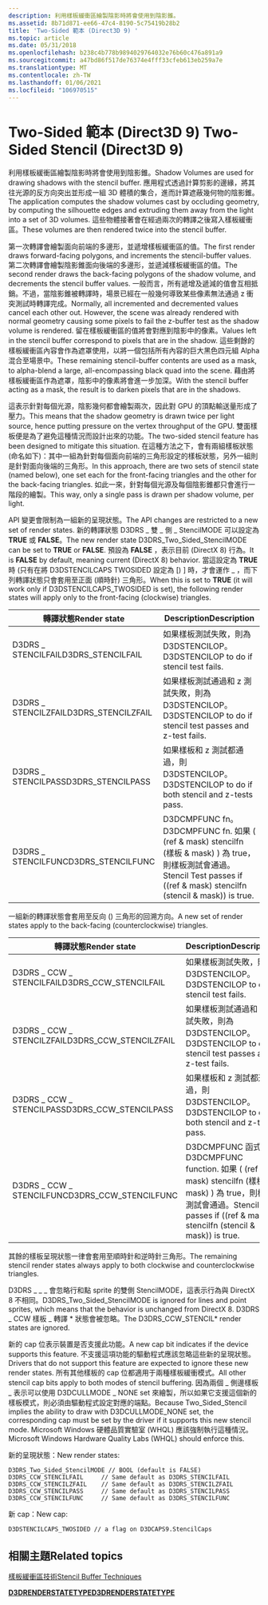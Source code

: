 ```yaml
---
description: 利用樣板緩衝區繪製陰影時將會使用到陰影錐。
ms.assetid: 8b71d871-ee66-47c4-8190-5c75419b28b2
title: 'Two-Sided 範本 (Direct3D 9) '
ms.topic: article
ms.date: 05/31/2018
ms.openlocfilehash: b238c4b778b9894029764032e76b60c476a891a9
ms.sourcegitcommit: a47bd86f517de76374e4fff33cfeb613eb259a7e
ms.translationtype: MT
ms.contentlocale: zh-TW
ms.lasthandoff: 01/06/2021
ms.locfileid: "106970515"
---
```

# <a name="two-sided-stencil-direct3d-9"></a><span data-ttu-id="984a4-103">Two-Sided 範本 (Direct3D 9) </span><span class="sxs-lookup"><span data-stu-id="984a4-103">Two-Sided Stencil (Direct3D 9)</span></span>

<span data-ttu-id="984a4-104">利用樣板緩衝區繪製陰影時將會使用到陰影錐。</span><span class="sxs-lookup"><span data-stu-id="984a4-104">Shadow Volumes are used for drawing shadows with the stencil buffer.</span></span> <span data-ttu-id="984a4-105">應用程式透過計算剪影的邊緣，將其往光源的反方向突出並形成一組 3D 體積的集合，進而計算遮蔽幾何物的陰影錐。</span><span class="sxs-lookup"><span data-stu-id="984a4-105">The application computes the shadow volumes cast by occluding geometry, by computing the silhouette edges and extruding them away from the light into a set of 3D volumes.</span></span> <span data-ttu-id="984a4-106">這些物體接著會在經過兩次的轉譯之後寫入樣板緩衝區。</span><span class="sxs-lookup"><span data-stu-id="984a4-106">These volumes are then rendered twice into the stencil buffer.</span></span>

<span data-ttu-id="984a4-107">第一次轉譯會繪製面向前端的多邊形，並遞增樣板緩衝區的值。</span><span class="sxs-lookup"><span data-stu-id="984a4-107">The first render draws forward-facing polygons, and increments the stencil-buffer values.</span></span> <span data-ttu-id="984a4-108">第二次轉譯會繪製陰影錐面向後端的多邊形，並遞減樣板緩衝區的值。</span><span class="sxs-lookup"><span data-stu-id="984a4-108">The second render draws the back-facing polygons of the shadow volume, and decrements the stencil buffer values.</span></span> <span data-ttu-id="984a4-109">一般而言，所有遞增及遞減的值會互相抵銷。不過，當陰影錐被轉譯時，場景已經在一般幾何導致某些像素無法通過 z 衝突測試時轉譯完成。</span><span class="sxs-lookup"><span data-stu-id="984a4-109">Normally, all incremented and decremented values cancel each other out. However, the scene was already rendered with normal geometry causing some pixels to fail the z-buffer test as the shadow volume is rendered.</span></span> <span data-ttu-id="984a4-110">留在樣板緩衝區的值將會對應到陰影中的像素。</span><span class="sxs-lookup"><span data-stu-id="984a4-110">Values left in the stencil buffer correspond to pixels that are in the shadow.</span></span> <span data-ttu-id="984a4-111">這些剩餘的樣板緩衝區內容會作為遮罩使用，以將一個包括所有內容的巨大黑色四元組 Alpha 混合至場景中。</span><span class="sxs-lookup"><span data-stu-id="984a4-111">These remaining stencil-buffer contents are used as a mask, to alpha-blend a large, all-encompassing black quad into the scene.</span></span> <span data-ttu-id="984a4-112">藉由將樣板緩衝區作為遮罩，陰影中的像素將會進一步加深。</span><span class="sxs-lookup"><span data-stu-id="984a4-112">With the stencil buffer acting as a mask, the result is to darken pixels that are in the shadows.</span></span>

<span data-ttu-id="984a4-113">這表示針對每個光源，陰影幾何都會繪製兩次，因此對 GPU 的頂點輸送量形成了壓力。</span><span class="sxs-lookup"><span data-stu-id="984a4-113">This means that the shadow geometry is drawn twice per light source, hence putting pressure on the vertex throughput of the GPU.</span></span> <span data-ttu-id="984a4-114">雙面樣板便是為了避免這種情況而設計出來的功能。</span><span class="sxs-lookup"><span data-stu-id="984a4-114">The two-sided stencil feature has been designed to mitigate this situation.</span></span> <span data-ttu-id="984a4-115">在這種方法之下，會有兩組樣板狀態 (命名如下)：其中一組為針對每個面向前端的三角形設定的樣板狀態，另外一組則是針對面向後端的三角形。</span><span class="sxs-lookup"><span data-stu-id="984a4-115">In this approach, there are two sets of stencil state (named below), one set each for the front-facing triangles and the other for the back-facing triangles.</span></span> <span data-ttu-id="984a4-116">如此一來，針對每個光源及每個陰影錐都只會進行一階段的繪製。</span><span class="sxs-lookup"><span data-stu-id="984a4-116">This way, only a single pass is drawn per shadow volume, per light.</span></span>

<span data-ttu-id="984a4-117">API 變更會限制為一組新的呈現狀態。</span><span class="sxs-lookup"><span data-stu-id="984a4-117">The API changes are restricted to a new set of render states.</span></span> <span data-ttu-id="984a4-118">新的轉譯狀態 D3DRS \_ 雙 \_ 側 \_ StencilMODE 可以設定為 **TRUE** 或 **FALSE**。</span><span class="sxs-lookup"><span data-stu-id="984a4-118">The new render state D3DRS\_Two\_Sided\_StencilMODE can be set to **TRUE** or **FALSE**.</span></span> <span data-ttu-id="984a4-119">預設為 **FALSE** ，表示目前 (DirectX 8) 行為。</span><span class="sxs-lookup"><span data-stu-id="984a4-119">It is **FALSE** by default, meaning current (DirectX 8) behavior.</span></span> <span data-ttu-id="984a4-120">當這設定為 **TRUE** 時 (只有在將 D3DSTENCILCAPS TWOSIDED 設定為 [) ] 時，才會運作 \_ ，而下列轉譯狀態只會套用至正面 (順時針) 三角形。</span><span class="sxs-lookup"><span data-stu-id="984a4-120">When this is set to **TRUE** (it will work only if D3DSTENCILCAPS\_TWOSIDED is set), the following render states will apply only to the front-facing (clockwise) triangles.</span></span>



| <span data-ttu-id="984a4-121">轉譯狀態</span><span class="sxs-lookup"><span data-stu-id="984a4-121">Render state</span></span>        | <span data-ttu-id="984a4-122">Description</span><span class="sxs-lookup"><span data-stu-id="984a4-122">Description</span></span>                                                                              |
|---------------------|------------------------------------------------------------------------------------------|
| <span data-ttu-id="984a4-123">D3DRS \_ STENCILFAIL</span><span class="sxs-lookup"><span data-stu-id="984a4-123">D3DRS\_STENCILFAIL</span></span>  | <span data-ttu-id="984a4-124">如果樣板測試失敗，則為 D3DSTENCILOP。</span><span class="sxs-lookup"><span data-stu-id="984a4-124">D3DSTENCILOP to do if stencil test fails.</span></span>                                                |
| <span data-ttu-id="984a4-125">D3DRS \_ STENCILZFAIL</span><span class="sxs-lookup"><span data-stu-id="984a4-125">D3DRS\_STENCILZFAIL</span></span> | <span data-ttu-id="984a4-126">如果樣板測試通過和 z 測試失敗，則為 D3DSTENCILOP。</span><span class="sxs-lookup"><span data-stu-id="984a4-126">D3DSTENCILOP to do if stencil test passes and z-test fails.</span></span>                              |
| <span data-ttu-id="984a4-127">D3DRS \_ STENCILPASS</span><span class="sxs-lookup"><span data-stu-id="984a4-127">D3DRS\_STENCILPASS</span></span>  | <span data-ttu-id="984a4-128">如果樣板和 z 測試都通過，則 D3DSTENCILOP。</span><span class="sxs-lookup"><span data-stu-id="984a4-128">D3DSTENCILOP to do if both stencil and z-tests pass.</span></span>                                     |
| <span data-ttu-id="984a4-129">D3DRS \_ STENCILFUNC</span><span class="sxs-lookup"><span data-stu-id="984a4-129">D3DRS\_STENCILFUNC</span></span>  | <span data-ttu-id="984a4-130">D3DCMPFUNC fn。</span><span class="sxs-lookup"><span data-stu-id="984a4-130">D3DCMPFUNC fn.</span></span> <span data-ttu-id="984a4-131">如果 ( (ref & mask) stencilfn (樣板 & mask) ) 為 true，則樣板測試會通過。</span><span class="sxs-lookup"><span data-stu-id="984a4-131">Stencil Test passes if ((ref & mask) stencilfn (stencil & mask)) is true.</span></span> |



 

<span data-ttu-id="984a4-132">一組新的轉譯狀態會套用至反向 () 三角形的回溯方向。</span><span class="sxs-lookup"><span data-stu-id="984a4-132">A new set of render states apply to the back-facing (counterclockwise) triangles.</span></span>



| <span data-ttu-id="984a4-133">轉譯狀態</span><span class="sxs-lookup"><span data-stu-id="984a4-133">Render state</span></span>             | <span data-ttu-id="984a4-134">Description</span><span class="sxs-lookup"><span data-stu-id="984a4-134">Description</span></span>                                                                                    |
|--------------------------|------------------------------------------------------------------------------------------------|
| <span data-ttu-id="984a4-135">D3DRS \_ CCW \_ STENCILFAIL</span><span class="sxs-lookup"><span data-stu-id="984a4-135">D3DRS\_CCW\_STENCILFAIL</span></span>  | <span data-ttu-id="984a4-136">如果樣板測試失敗，則為 D3DSTENCILOP。</span><span class="sxs-lookup"><span data-stu-id="984a4-136">D3DSTENCILOP to do if stencil test fails.</span></span>                                                      |
| <span data-ttu-id="984a4-137">D3DRS \_ CCW \_ STENCILZFAIL</span><span class="sxs-lookup"><span data-stu-id="984a4-137">D3DRS\_CCW\_STENCILZFAIL</span></span> | <span data-ttu-id="984a4-138">如果樣板測試通過和 z 測試失敗，則為 D3DSTENCILOP。</span><span class="sxs-lookup"><span data-stu-id="984a4-138">D3DSTENCILOP to do if stencil test passes and z-test fails.</span></span>                                    |
| <span data-ttu-id="984a4-139">D3DRS \_ CCW \_ STENCILPASS</span><span class="sxs-lookup"><span data-stu-id="984a4-139">D3DRS\_CCW\_STENCILPASS</span></span>  | <span data-ttu-id="984a4-140">如果樣板和 z 測試都通過，則 D3DSTENCILOP。</span><span class="sxs-lookup"><span data-stu-id="984a4-140">D3DSTENCILOP to do if both stencil and z-tests pass.</span></span>                                           |
| <span data-ttu-id="984a4-141">D3DRS \_ CCW \_ STENCILFUNC</span><span class="sxs-lookup"><span data-stu-id="984a4-141">D3DRS\_CCW\_STENCILFUNC</span></span>  | <span data-ttu-id="984a4-142">D3DCMPFUNC 函式。</span><span class="sxs-lookup"><span data-stu-id="984a4-142">D3DCMPFUNC function.</span></span> <span data-ttu-id="984a4-143">如果 ( (ref & mask) stencilfn (樣板 & mask) ) 為 true，則樣板測試會通過。</span><span class="sxs-lookup"><span data-stu-id="984a4-143">Stencil test passes if ((ref & mask) stencilfn (stencil & mask)) is true.</span></span> |



 

<span data-ttu-id="984a4-144">其餘的樣板呈現狀態一律會套用至順時針和逆時針三角形。</span><span class="sxs-lookup"><span data-stu-id="984a4-144">The remaining stencil render states always apply to both clockwise and counterclockwise triangles.</span></span>

<span data-ttu-id="984a4-145">D3DRS \_ \_ \_ 會忽略行和點 sprite 的雙側 StencilMODE，這表示行為與 DirectX 8 不相同。</span><span class="sxs-lookup"><span data-stu-id="984a4-145">D3DRS\_Two\_Sided\_StencilMODE is ignored for lines and point sprites, which means that the behavior is unchanged from DirectX 8.</span></span> <span data-ttu-id="984a4-146">D3DRS \_ CCW 樣板 \_ 轉譯 \* 狀態會被忽略。</span><span class="sxs-lookup"><span data-stu-id="984a4-146">The D3DRS\_CCW\_STENCIL\* render states are ignored.</span></span>

<span data-ttu-id="984a4-147">新的 cap 位表示裝置是否支援此功能。</span><span class="sxs-lookup"><span data-stu-id="984a4-147">A new cap bit indicates if the device supports this feature.</span></span> <span data-ttu-id="984a4-148">不支援這項功能的驅動程式應該忽略這些新的呈現狀態。</span><span class="sxs-lookup"><span data-stu-id="984a4-148">Drivers that do not support this feature are expected to ignore these new render states.</span></span> <span data-ttu-id="984a4-149">所有其他樣板的 cap 位都適用于兩種樣板緩衝模式。</span><span class="sxs-lookup"><span data-stu-id="984a4-149">All other stencil cap bits apply to both modes of stencil buffering.</span></span> <span data-ttu-id="984a4-150">因為兩個 \_ 側邊樣板 \_ 表示可以使用 D3DCULLMODE \_ NONE set 來繪製，所以如果它支援這個新的樣板模式，則必須由驅動程式設定對應的端點。</span><span class="sxs-lookup"><span data-stu-id="984a4-150">Because Two\_Sided\_Stencil implies the ability to draw with D3DCULLMODE\_NONE set, the corresponding cap must be set by the driver if it supports this new stencil mode.</span></span> <span data-ttu-id="984a4-151">Microsoft Windows 硬體品質實驗室 (WHQL) 應該強制執行這種情況。</span><span class="sxs-lookup"><span data-stu-id="984a4-151">Microsoft Windows Hardware Quality Labs (WHQL) should enforce this.</span></span>

<span data-ttu-id="984a4-152">新的呈現狀態：</span><span class="sxs-lookup"><span data-stu-id="984a4-152">New render states:</span></span>


```
D3DRS_Two_Sided_StencilMODE // BOOL (default is FALSE)
D3DRS_CCW_STENCILFAIL     // Same default as D3DRS_STENCILFAIL
D3DRS_CCW_STENCILZFAIL    // Same default as D3DRS_STENCILZFAIL
D3DRS_CCW_STENCILPASS     // Same default as D3DRS_STENCILPASS
D3DRS_CCW_STENCILFUNC     // Same default as D3DRS_STENCILFUNC
```



<span data-ttu-id="984a4-153">新 cap：</span><span class="sxs-lookup"><span data-stu-id="984a4-153">New cap:</span></span>


```
D3DSTENCILCAPS_TWOSIDED // a flag on D3DCAPS9.StencilCaps
```



## <a name="related-topics"></a><span data-ttu-id="984a4-154">相關主題</span><span class="sxs-lookup"><span data-stu-id="984a4-154">Related topics</span></span>

<dl> <dt>

[<span data-ttu-id="984a4-155">樣板緩衝區技術</span><span class="sxs-lookup"><span data-stu-id="984a4-155">Stencil Buffer Techniques</span></span>](stencil-buffer-techniques.md)
</dt> <dt>

[<span data-ttu-id="984a4-156">**D3DRENDERSTATETYPE**</span><span class="sxs-lookup"><span data-stu-id="984a4-156">**D3DRENDERSTATETYPE**</span></span>](./d3drenderstatetype.md)
</dt> </dl>

 

 
